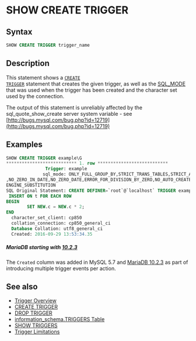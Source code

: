 # SHOW CREATE TRIGGER

## Syntax

```sql
SHOW CREATE TRIGGER trigger_name
```

## Description

This statement shows a <code class="highlight fixed" style="white-space:pre-wrap">[CREATE TRIGGER](/programming-customizing-mariadb/triggers-events/triggers/create-trigger/)</code>
statement that creates the given trigger, as well as the [SQL_MODE](/mariadb-administration/variables-and-modes/sql-mode/) that was used when the trigger has been created and the character set used by the connection.

The output of this statement is unreliably affected by the <a undefined>sql_quote_show_create</a> server system variable - see [http://bugs.mysql.com/bug.php?id=12719](http://bugs.mysql.com/bug.php?id=12719)

## Examples

```sql
SHOW CREATE TRIGGER example\G
*************************** 1. row ***************************
               Trigger: example
              sql_mode: ONLY_FULL_GROUP_BY,STRICT_TRANS_TABLES,STRICT_ALL_TABLES
,NO_ZERO_IN_DATE,NO_ZERO_DATE,ERROR_FOR_DIVISION_BY_ZERO,NO_AUTO_CREATE_USER,NO_
ENGINE_SUBSTITUTION
SQL Original Statement: CREATE DEFINER=`root`@`localhost` TRIGGER example BEFORE
 INSERT ON t FOR EACH ROW
BEGIN
        SET NEW.c = NEW.c * 2;
END
  character_set_client: cp850
  collation_connection: cp850_general_ci
  Database Collation: utf8_general_ci
  Created: 2016-09-29 13:53:34.35
```

##### MariaDB starting with [10.2.3](/kb/en/mariadb-1023-release-notes/)

The `Created` column was added in MySQL 5.7 and [MariaDB 10.2.3](/kb/en/mariadb-1023-release-notes/) as part of introducing multiple trigger events per action.

## See also

- [Trigger Overview](/programming-customizing-mariadb/triggers-events/triggers/trigger-overview/)
- [CREATE TRIGGER](/programming-customizing-mariadb/triggers-events/triggers/create-trigger/)
- [DROP TRIGGER](/sql-statements-structure/sql-statements/data-definition/drop/drop-trigger/)
- [information_schema.TRIGGERS Table](/sql-statements-structure/sql-statements/administrative-sql-statements/system-tables/information-schema/information-schema-tables/information-schema-triggers-table/)
- [SHOW TRIGGERS](/sql-statements-structure/sql-statements/administrative-sql-statements/show/show-triggers/)
- [Trigger Limitations](/programming-customizing-mariadb/triggers-events/triggers/trigger-limitations/)